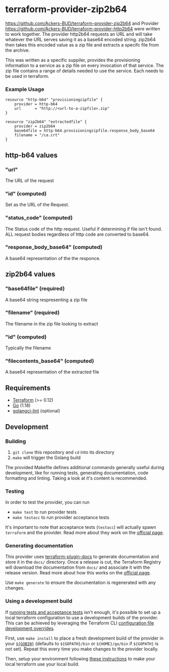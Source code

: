 # terraform-provider-zip2b64

https://github.com/Ackers-BUD/terraform-provider-zip2b64 and Provider https://github.com/Ackers-BUD/terraform-provider-http2b64 were written to
work together. The provider http2b64 requests an URL and will take whatever the URL serves saving it as a base64 encoded string.  zip2b64 then takes
this encoded value as a zip file and extracts a specifc file from the archive.

This was written as a specific suppiler, provides the provisioning information to a service as a zip file on every invocation of that service.
The zip file contains a range of details needed to use the service.  Each needs to be used in terraform.

### Example Usage

```
resource "http-b64" "provisioningzipfile" {
    provider = http-b64
    url      = "http://<url-to-a-zipfile>.zip"
}

resource "zip2b64" "extractedfile" {
    provider = zip2b64
    base64file = http-b64.provisioningzipfile.response_body_base64
    filename = "/ca.crt"
}
```

## http-b64 values
### "url"
The URL of the request

### "id" (computed)
Set as the URL of the Request.

### "status_code" (computed)
The Status code of the http request.  Useful if determining if file isn't found.  ALL request bodies regardless of http code are converted to base64.

### "response_body_base64" (computed)
A base64 representation of the the responce.

## zip2b64 values

### "base64file" (required)
A base64 string respresenting a zip file

### "filename" (required)
The filename in the zip file looking to extract

### "id" (computed)
Typically the filename

### "filecontents_base64" (computed)
A base64 representation of the extracted file


## Requirements

* [Terraform](https://www.terraform.io/downloads) (>= 0.12)
* [Go](https://go.dev/doc/install) (1.18)
* [golangci-lint](https://golangci-lint.run/usage/install/#local-installation) (optional)

## Development

### Building

1. `git clone` this repository and `cd` into its directory
2. `make` will trigger the Golang build

The provided Makefile defines additional commands generally useful during development,
like for running tests, generating documentation, code formatting and linting.
Taking a look at it's content is recommended.

### Testing

In order to test the provider, you can run

* `make test` to run provider tests
* `make testacc` to run provider acceptance tests

It's important to note that acceptance tests (`testacc`) will actually spawn
`terraform` and the provider. Read more about they work on the
[official page](https://www.terraform.io/plugin/sdkv2/testing/acceptance-tests).

### Generating documentation

This provider uses [terraform-plugin-docs](https://github.com/hashicorp/terraform-plugin-docs/)
to generate documentation and store it in the `docs/` directory.
Once a release is cut, the Terraform Registry will download the documentation from `docs/`
and associate it with the release version. Read more about how this works on the
[official page](https://www.terraform.io/registry/providers/docs).

Use `make generate` to ensure the documentation is regenerated with any changes.

### Using a development build

If [running tests and acceptance tests](#testing) isn't enough, it's possible to set up a local terraform configuration
to use a development builds of the provider. This can be achieved by leveraging the Terraform CLI
[configuration file development overrides](https://www.terraform.io/cli/config/config-file#development-overrides-for-provider-developers).

First, use `make install` to place a fresh development build of the provider in your
[`${GOBIN}`](https://pkg.go.dev/cmd/go#hdr-Compile_and_install_packages_and_dependencies)
(defaults to `${GOPATH}/bin` or `${HOME}/go/bin` if `${GOPATH}` is not set). Repeat
this every time you make changes to the provider locally.

Then, setup your environment following [these instructions](https://www.terraform.io/plugin/debugging#terraform-cli-development-overrides)
to make your local terraform use your local build.

